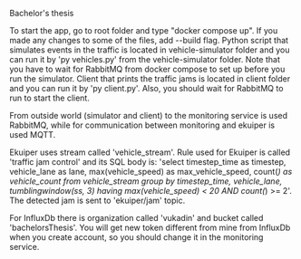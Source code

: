 Bachelor's thesis

To start the app, go to root folder and type "docker compose up". If you made any changes to some of the files, add --build flag.
Python script that simulates events in the traffic is located in vehicle-simulator folder and you can run it by 'py vehicles.py' from the vehicle-simulator folder.
Note that you have to wait for RabbitMQ from docker compose to set up before you run the simulator.
Client that prints the traffic jams is located in client folder and you can run it by 'py client.py'. 
Also, you should wait for RabbitMQ to run to start the client.

From outside world (simulator and client) to the monitoring service is used RabbitMQ, while for communication between monitoring and ekuiper is used MQTT.

Ekuiper uses stream called 'vehicle_stream'.
Rule used for Ekuiper is called 'traffic jam control' and its SQL body is:
    'select timestep_time as timestep, vehicle_lane as lane, max(vehicle_speed) as max_vehicle_speed, count(*) as vehicle_count
    from vehicle_stream
    group by timestep_time, vehicle_lane, tumblingwindow(ss, 3)
    having max(vehicle_speed) < 20 AND count(*) >= 2'.
The detected jam is sent to 'ekuiper/jam' topic.

For InfluxDb there is organization called 'vukadin' and bucket called 'bachelorsThesis'.
You will get new token different from mine from InfluxDb when you create account, so you should change it in the monitoring service.